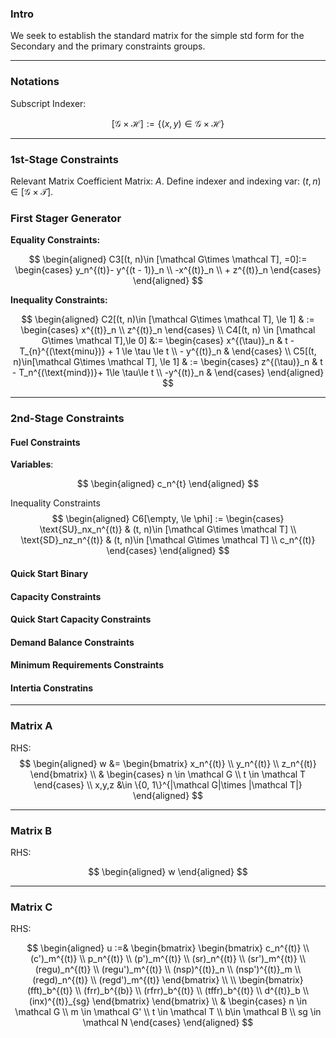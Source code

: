 ### **Intro**
We seek to establish the standard matrix for the simple std form for the Secondary and the primary constraints groups. 





---- 
### **Notations**
Subscript Indexer: 

$$
[\mathcal G \times \mathcal H]:= \{(x, y) \in \mathcal G \times \mathcal H\}
$$


---
### **1st-Stage Constraints**
Relevant Matrix Coefficient Matrix: $A$. Define indexer and indexing var: $(t, n) \in [\mathcal G\times \mathcal T]$. 


### **First Stager Generator**

**Equality Constraints:**

$$
\begin{aligned}
    C3[(t, n)\in [\mathcal G\times \mathcal T], =0]:= 
    \begin{cases}
        y_n^{(t)}- y^{(t - 1)}_n
        \\
        -x^{(t)}_n
        \\
        + 
        z^{(t)}_n
    \end{cases}
\end{aligned}
$$

**Inequality Constraints:**

$$
\begin{aligned}
    C2[(t, n)\in [\mathcal G\times \mathcal T], \le 1]
    & :=
    \begin{cases}
        x^{(t)}_n
        \\
        z^{(t)}_n
    \end{cases}
    \\
    C4[(t, n) \in [\mathcal G\times \mathcal T],\le 0]
    &:= 
    \begin{cases}
        x^{(\tau)}_n & t - T_{n}^{(\text{minu})} + 1 \le \tau \le t
        \\
        - y^{(t)}_n & 
    \end{cases}
    \\
    C5[(t, n)\in[\mathcal G\times \mathcal T], \le 1]
    & := 
    \begin{cases}
        z^{(\tau)}_n & t - T_n^{(\text{mind})}+ 1\le \tau\le t
        \\
        -y^{(t)}_n & 
    \end{cases}
\end{aligned}
$$


---
### **2nd-Stage Constraints**

#### **Fuel Constraints**

**Variables**: 

$$
\begin{aligned}
    c_n^{t}
\end{aligned}
$$

Inequality Constraints
$$
\begin{aligned}
    C6[\empty, \le \phi] := 
    \begin{cases}
        \text{SU}_nx_n^{(t)} 
        &
        (t, n)\in [\mathcal G\times \mathcal T]
        \\
        \text{SD}_nz_n^{(t)} 
        &
        (t, n)\in [\mathcal G\times \mathcal T]
        \\
        c_n^{(t)}
    \end{cases}
\end{aligned}
$$


#### Quick Start Binary

#### Capacity Constraints

#### Quick Start Capacity Constraints

#### Demand Balance Constraints

#### Minimum Requirements Constraints

#### Intertia Constratins

---
### **Matrix A**

RHS: 
$$
\begin{aligned}
    w &= 
    \begin{bmatrix}
        x_n^{(t)} \\ y_n^{(t)} \\ z_n^{(t)}
    \end{bmatrix}
    \\
    & 
    \begin{cases}
        n \in \mathcal G
        \\
        t \in \mathcal T
    \end{cases}
    \\
    x,y,z
    &\in 
    \{0, 1\}^{|\mathcal G|\times |\mathcal T|}
\end{aligned}
$$

---
### **Matrix B**

RHS:

$$
\begin{aligned}
    w
\end{aligned}
$$


---
### **Matrix C**

RHS: 

$$
\begin{aligned}
    u 
    :=& 
    \begin{bmatrix}
        \begin{bmatrix}
             c_n^{(t)}
            \\
            (c')_m^{(t)}
            \\
            p_n^{(t)}
            \\
            (p')_m^{(t)}
            \\
            (sr)_n^{(t)}
            \\
            (sr')_m^{(t)}
            \\
            (regu)_n^{(t)}
            \\
            (regu')_m^{(t)}
            \\ 
            (nsp)^{(t)}_n
            \\
            (nsp')^{(t)}_m
            \\
            (regd)_n^{(t)}
            \\
            (regd')_m^{(t)}
        \end{bmatrix}
        \\
        \\
        \begin{bmatrix}
            (fft)_b^{(t)}
            \\
            (frr)_b^{(b)}
            \\ 
            (rfrr)_b^{(t)}
            \\
            (tffr)_b^{(t)}
            \\ 
            d^{(t)}_b
            \\
            (inx)^{(t)}_{sg}    
        \end{bmatrix}
    \end{bmatrix}
    \\
    & 
    \begin{cases}
        n \in \mathcal G
        \\
        m \in \mathcal G'
        \\
        t \in \mathcal T
        \\
        b\in \mathcal B 
        \\
        sg \in \mathcal N
    \end{cases}
\end{aligned}
$$




